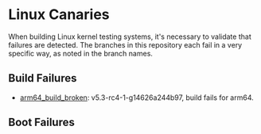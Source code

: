 # Linux Canaries

When building Linux kernel testing systems, it's necessary to validate that
failures are detected. The branches in this repository each fail in a very
specific way, as noted in the branch names.

## Build Failures

- [arm64_build_broken](https://github.com/Linaro/linux-canaries/tree/arm64_build_broken):
  v5.3-rc4-1-g14626a244b97, build fails for arm64.

## Boot Failures

